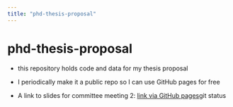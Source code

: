 ```yaml
---
title: "phd-thesis-proposal"
---
```


# phd-thesis-proposal

- this repository holds code and data for my thesis proposal

- I periodically make it a public repo so I can use GitHub pages for free

- A link to slides for committee meeting 2: [link via GitHub pages](presentations/committee-meeting-2_2021-07-14.html)git status
